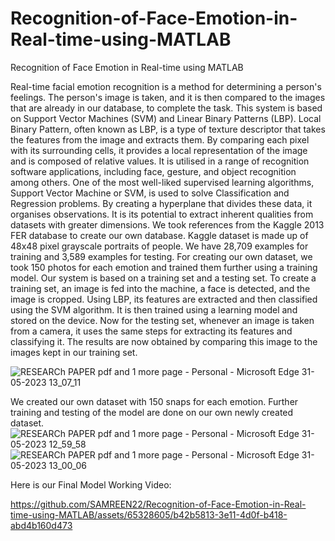 # Recognition-of-Face-Emotion-in-Real-time-using-MATLAB
Recognition of Face Emotion in Real-time using MATLAB

Real-time facial emotion recognition is a method for determining a person's feelings. The person's image is taken, and it is then compared to the images that are already in our database, to complete the task. This system is based on Support Vector Machines (SVM) and Linear Binary Patterns (LBP). Local Binary Pattern, often known as LBP, is a type of texture descriptor that takes the features from the image and extracts them. By comparing each pixel with its surrounding cells, it provides a local representation of the image and is composed of relative values. It is utilised in a range of recognition software applications, including face, gesture, and object recognition among others. One of the most well-liked supervised learning algorithms, Support Vector Machine or SVM, is used to solve Classification and Regression problems. By creating a hyperplane that divides these data, it organises observations. It is its potential to extract inherent qualities from datasets with greater dimensions. We took references from the Kaggle 2013 FER database to create our own database. Kaggle dataset is made up of 48x48 pixel grayscale portraits of people. We have 28,709 examples for training and 3,589 examples for testing. For creating our own dataset, we took 150 photos for each emotion and trained them further using a training model. Our system is based on a training set and a testing set. To create a training set, an image is fed into the machine, a face is detected, and the image is cropped. Using LBP, its features are extracted and then classified using the SVM algorithm. It is then trained using a learning model and stored on the device. Now for the testing set, whenever an image is taken from a camera, it uses the same steps for extracting its features and classifying it. The results are now obtained by comparing this image to the images kept in our training set.

![RESEARCh PAPER pdf and 1 more page - Personal - Microsoft​ Edge 31-05-2023 13_07_11](  https://github.com/SAMREEN22/Recognition-of-Face-Emotion-in-Real-time-using-MATLAB/assets/65328605/908a174c-0264-4c42-b8cd-f16035f7c3d3)

We created our own dataset with 150 snaps for each emotion. Further 
training and testing of the model are done on our own newly created dataset.
![RESEARCh PAPER pdf and 1 more page - Personal - Microsoft​ Edge 31-05-2023 12_59_58](https://github.com/SAMREEN22/Recognition-of-Face-Emotion-in-Real-time-using-MATLAB/assets/65328605/f115c89d-3fdf-4ea1-998b-eb9f21d08574)
![RESEARCh PAPER pdf and 1 more page - Personal - Microsoft​ Edge 31-05-2023 13_00_06](https://github.com/SAMREEN22/Recognition-of-Face-Emotion-in-Real-time-using-MATLAB/assets/65328605/fcc4c67a-a3a9-4156-a0a7-07a5e521d8d0)


Here is our Final Model Working Video:

https://github.com/SAMREEN22/Recognition-of-Face-Emotion-in-Real-time-using-MATLAB/assets/65328605/b42b5813-3e11-4d0f-b418-abd4b160d473

